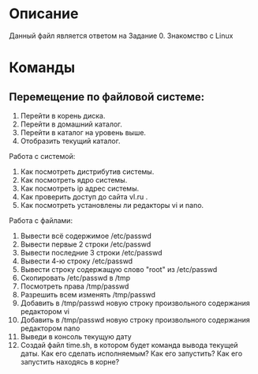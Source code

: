 # Описание
Данный файл является ответом на Задание 0. Знакомство с Linux

# Команды
## Перемещение по файловой системе:
1. Перейти в корень диска.
2. Перейти в домашний каталог.
3. Перейти в каталог на уровень выше.
4. Отобразить текущий каталог.

Работа с системой:
1. Как посмотреть дистрибутив системы.
2. Как посмотреть ядро системы.
3. Как посмотреть ip адрес системы.
4. Как проверить доступ до сайта vl.ru .
5. Как посмотреть установлены ли редакторы vi и nano.

Работа с файлами:
1. Вывести всё содержимое /etc/passwd
2. Вывести первые 2 строки /etc/passwd
3. Вывести последние 3 строки /etc/passwd
4. Вывести 4-ю строку /etc/passwd
5. Вывести строку содержащую слово "root" из /etc/passwd
6. Скопировать /etc/passwd в /tmp
7. Посмотреть права /tmp/passwd
8. Разрешить всем изменять /tmp/passwd
9. Добавить в /tmp/passwd новую строку произвольного содержания редактором vi
10. Добавить в /tmp/passwd новую строку произвольного содержания редактором nano 
11. Выведи в консоль текущую дату
12. Создай файл time.sh, в котором будет команда вывода текущей даты. Как его сделать исполняемым? Как его запустить? Как его запустить находясь в корне?